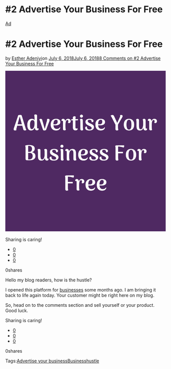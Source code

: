 # #2 Advertise Your Business For Free

[Ad](https://estheradeniyi.com/category/ad/)
# #2 Advertise Your Business For Free

by [Esther Adeniyi](https://estheradeniyi.com/author/esther-adeniyi/)on [July 6, 2018July 6, 2018](https://estheradeniyi.com/advertise-your-business-for-free-2/)[8 Comments on #2 Advertise Your Business For Free](https://estheradeniyi.com/advertise-your-business-for-free-2/#comments)

![Advertise your business for free](images\Advertise-your-business.png)

Sharing is caring!

- [0](https://www.facebook.com/sharer/sharer.php?u=https%3A%2F%2Festheradeniyi.com%2Fadvertise-your-business-for-free-2%2F&amp;t=%232%20Advertise%20Your%20Business%20For%20Free)
- [0](https://twitter.com/intent/tweet?text=%232%20Advertise%20Your%20Business%20For%20Free&amp;url=https%3A%2F%2Festheradeniyi.com%2Fadvertise-your-business-for-free-2%2F)
- [0](#)

0shares

Hello my blog readers, how is the hustle?

I opened this platform for&#xA0;[businesses](https://www.estheradeniyi.com/what-do-you-want-out-of-your-business)&#xA0;some months ago. I am bringing it back to life again today. Your customer might be right here on my blog.

So, head on to the comments section and sell yourself or your product. Good luck.

Sharing is caring!

- [0](https://www.facebook.com/sharer/sharer.php?u=https%3A%2F%2Festheradeniyi.com%2Fadvertise-your-business-for-free-2%2F&amp;t=%232%20Advertise%20Your%20Business%20For%20Free)
- [0](https://twitter.com/intent/tweet?text=%232%20Advertise%20Your%20Business%20For%20Free&amp;url=https%3A%2F%2Festheradeniyi.com%2Fadvertise-your-business-for-free-2%2F)
- [0](#)

0shares

Tags:[Advertise your business](https://estheradeniyi.com/tag/advertise-your-business/)[Business](https://estheradeniyi.com/tag/business/)[hustle](https://estheradeniyi.com/tag/hustle/)